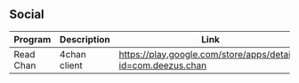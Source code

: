 ## Social

| Program | Description | Link | Plugins | Comment |
| --- | --- | --- | --- | --- |
| Read Chan | 4chan client | https://play.google.com/store/apps/details?id=com.deezus.chan |

